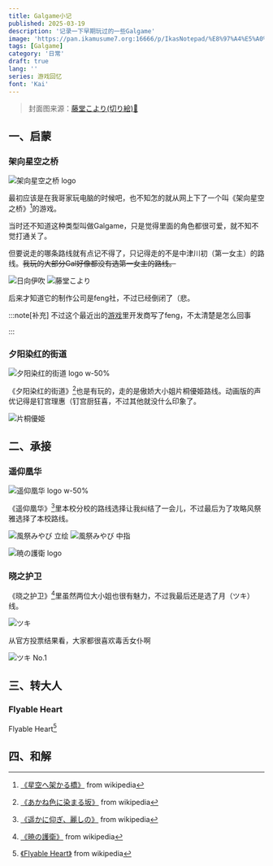 ```yaml
---
title: Galgame小记
published: 2025-03-19
description: '记录一下早期玩过的一些Galgame'
image: 'https://pan.ikamusume7.org:16666/p/IkasNotepad/%E8%97%A4%E5%A0%82%E3%81%93%E3%82%88%E3%82%8A.webp?sign=4jDk8VyweIPCIGj9b9QVtqsK_QtFGcSn3uq69x9s7cs=:0'
tags: [Galgame]
category: '日常'
draft: true 
lang: ''
series: 游戏回忆
font: 'Kai'
---
```


> 封面图来源：[藤堂こより(切り絵)🔗](https://www.pixiv.net/artworks/18895882)

## 一、启蒙

### 架向星空之桥

![架向星空之桥 logo](https://pan.ikamusume7.org:16666/p/IkasNotepad/h1_hoshikaka-logos.webp?sign=nwRkKj84_3wydwbUKNGUN-Wc8OQR0DeX6gqAMl-90oA=:0 "架向星空之桥")

最初应该是在我哥家玩电脑的时候吧，也不知怎的就从网上下了一个叫《架向星空之桥》[^1]的游戏。

当时还不知道这种类型叫做Galgame，只是觉得里面的角色都很可爱，就不知不觉打通关了。

但要说走的哪条路线就有点记不得了，只记得走的不是中津川初（第一女主）的路线。~~我玩的大部分Gal好像都没有选第一女主的路线。~~

![日向伊吹](https://pan.ikamusume7.org:16666/p/IkasNotepad/%E6%97%A5%E5%90%91%E4%BC%8A%E5%90%B9.jpg?sign=4tPvLM-gTtgK4S6TyAZQfv9BZFGPGvN1zSuhf5sLfCE=:0 "可能是这两位中的其中一位吧")
![藤堂こより](https://pan.ikamusume7.org:16666/p/IkasNotepad/%E8%97%A4%E5%A0%82%E3%81%93%E3%82%88%E3%82%8A.jpg?sign=Y50VQ6mv01QOy3sNf5pwk8pkLorwES0R6tzMkbFOwC8=:0)

后来才知道它的制作公司是feng社，不过已经倒闭了（悲。

:::note[补充]
不过这个最近出的[游戏](https://store.steampowered.com/app/1961760/My_Girlfriends_Special_Place/)里开发商写了feng，不太清楚是怎么回事
<!-- https://store.steampowered.com/widget/1961760/ -->

[](https://store.steampowered.com/widget/1961760/)
:::

### 夕阳染红的街道

![夕阳染红的街道 logo w-50%](https://pan.ikamusume7.org:16666/p/IkasNotepad/akaneiro-logo.webp?sign=xN-qIAA0mkEYOQKr1Y-JldsGtKvAcG0Gm632CeIltWk=:0 "夕阳染红的街道")

《夕阳染红的街道》[^2]也是有玩的，走的是傲娇大小姐片桐優姫路线。动画版的声优记得是钉宫理惠（钉宫厨狂喜，不过其他就没什么印象了。

![片桐優姫](https://pan.ikamusume7.org:16666/p/IkasNotepad/%E7%89%87%E6%A1%90%E5%84%AA%E5%A7%AB.jpg?sign=nsarm5GMpfUSMokWjnuGLaEof7Nhs0aKshgpOJoJPP0=:0 "片桐優姫")

## 二、承接

### 遥仰凰华

![遥仰凰华 logo w-50%](https://pan.ikamusume7.org:16666/p/IkasNotepad/kanishino-logo.webp?sign=mDryWXJ0HnUFfkCfqv4BLEqMco5Q8XBXJRi_MKqotdE=:0 "遥仰凰华")

《遥仰凰华》[^3]里本校分校的路线选择让我纠结了一会儿，不过最后为了攻略风祭雅选择了本校路线。

![風祭みやび 立绘](https://pan.ikamusume7.org:16666/p/IkasNotepad/%E9%A2%A8%E7%A5%AD%E3%81%BF%E3%82%84%E3%81%B31.jpg?sign=Dz8HnbwzaYCjyy19Q0TNj6lo_2mo0V9pOaD_ujEY9_M=:0 "立绘")
![風祭みやび 中指](https://pan.ikamusume7.org:16666/p/IkasNotepad/%E9%A2%A8%E7%A5%AD%E3%81%BF%E3%82%84%E3%81%B32.webp?sign=kN7sVdJk5d8MeRuTIWIatBK2Yz85AViHP6P5jbJp46w=:0 "好孩子千万不要模仿哦")

![暁の護衛 logo](https://pan.ikamusume7.org:16666/p/IkasNotepad/%E6%9A%81%E3%81%AE%E8%AD%B7%E8%A1%9B%20logo.jpg?sign=9tLa3xSsF786cbVqT_45cc1YCPrFZiIqFLYP_PdTP-o=:0 "晓之护卫")

### 晓之护卫

《晓之护卫》[^4]里虽然两位大小姐也很有魅力，不过我最后还是选了月（ツキ）线。

![ツキ](https://pan.ikamusume7.org:16666/p/IkasNotepad/%E3%83%84%E3%82%AD.webp?sign=mGIaj35oAOvhKnnxnl0zQ0WF0xxqWAWdcaYS_Mnuqw0=:0 "月")

从官方投票结果看，大家都很喜欢毒舌女仆啊

![ツキ No.1](https://pan.ikamusume7.org:16666/p/IkasNotepad/%E3%83%84%E3%82%AD%20No.1.webp?sign=KiKqCEisT5xR9_5Fez5_6PZxrNdfCWwx3FRl1GrFuJ8=:0 "官方投票第1名")

## 三、转大人

### Flyable Heart

Flyable Heart[^5]

## 四、和解

[^1]: [《星空へ架かる橋》](https://ja.wikipedia.org/wiki/%E6%98%9F%E7%A9%BA%E3%81%B8%E6%9E%B6%E3%81%8B%E3%82%8B%E6%A9%8B) from wikipedia
[^2]: [《あかね色に染まる坂》](https://ja.wikipedia.org/wiki/%E3%81%82%E3%81%8B%E3%81%AD%E8%89%B2%E3%81%AB%E6%9F%93%E3%81%BE%E3%82%8B%E5%9D%82) from wikipedia
[^3]: [《遥かに仰ぎ、麗しの》](https://ja.wikipedia.org/wiki/%E9%81%A5%E3%81%8B%E3%81%AB%E4%BB%B0%E3%81%8E%E3%80%81%E9%BA%97%E3%81%97%E3%81%AE) from wikipedia
[^4]: [《暁の護衛》](https://ja.wikipedia.org/wiki/%E6%9A%81%E3%81%AE%E8%AD%B7%E8%A1%9B) from wikipedia
[^5]: [《Flyable Heart》](https://ja.wikipedia.org/wiki/Flyable_Heart) from wikipedia